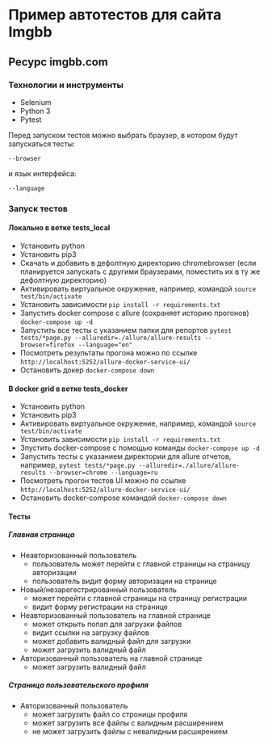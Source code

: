 # Пример автотестов для сайта Imgbb 

## Ресурс imgbb.com

### Технологии и инструменты
* Selenium
* Python 3
* Pytest

Перед запуском тестов можно выбрать браузер, в котором будут запускаться тесты:
```
--browser
```
и язык интерфейса:

```
--language
```
### Запуск тестов
#### Локально в ветке tests_local

- Установить python
- Установить pip3
- Скачать и добавить в дефолтную директорию chromebrowser 
(если планируется запускать с другими браузерами, поместить их в ту же дефолтную директорию)
- Активировать виртуальное окружение, например, командой ``` source test/bin/activate ```
- Установить зависимости ``` pip install -r requirements.txt ```
- Запустить docker compose с allure (сохраняет историю прогонов) ``` docker-compose up -d ```
- Запустить все тесты с указанием папки для репортов 
``` pytest tests/*page.py --alluredir=./allure/allure-results --browser=firefox --language="en" ```
- Посмотреть результаты прогона можно по ссылке ``` http://localhost:5252/allure-docker-service-ui/ ```
- Остановить докер ``` docker-compose down ```


#### В docker grid в ветке tests_docker
- Установить python
- Установить pip3
- Активировать виртуальное окружение, например, командой ``` source test/bin/activate ```
- Установить зависимости ``` pip install -r requirements.txt ```
- Зпустить docker-compose с помощью команды ``` docker-compose up -d ```
- Запустить тесты с указанием директории для allure отчетов, например, 
``` pytest tests/*page.py --alluredir=./allure/allure-results --browser=chrome --language=ru ```
- Посмотреть прогон тестов UI можно по ссылке 
``` http://localhost:5252/allure-docker-service-ui/ ```
- Остановить docker-compose командой ``` docker-compose down ```

#### Тесты
##### Главная страница
* Неавторизованный пользователь
    * пользователь может перейти с главной страницы на страницу авторизации
    * пользователь видит форму авторизации на странице
* Новый/незарегестрированный пользователь
    * может перейти с главной страницы на страницу регистрации
    * видит форму регистрации на странице
* Неавторизованный пользователь на главной странице
    * может открыть попап для загрузки файлов
    * видит ссылки на загрузку файлов
    * может добавить валидный файл для загрузки
    * может загрузить валидный файл
* Авторизованный пользователь на главной странице
    * может загрузить валидный файл
    
##### Страница пользовательского профиля
* Авторизованный пользователь
    * может загрузить файл со строницы профиля
    * может загрузить все файлы с валидным расширением
    * не может загрузить файлы с невалидным расширением